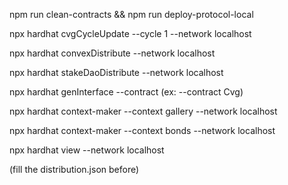 npm run clean-contracts && npm run deploy-protocol-local

npx hardhat cvgCycleUpdate --cycle 1 --network localhost

npx hardhat convexDistribute --network localhost

npx hardhat stakeDaoDistribute --network localhost

npx hardhat genInterface --contract <nameContract> (ex: --contract Cvg)

npx hardhat context-maker --context gallery --network localhost

npx hardhat context-maker --context bonds --network localhost

npx hardhat view --network localhost

(fill the distribution.json before)
